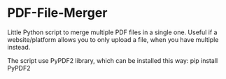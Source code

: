 # PDF-File-Merger
Little Python script to merge multiple PDF files in a single one. Useful if a website/platform allows you to only upload a file, when you have multiple instead.

The script use PyPDF2 library, which can be installed this way: pip install PyPDF2
